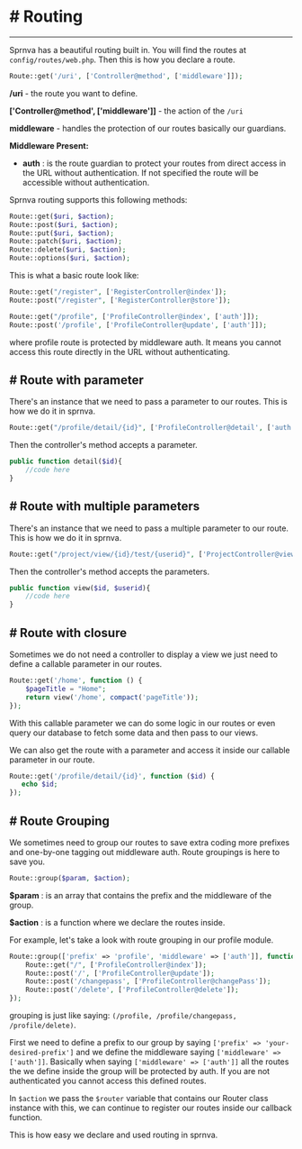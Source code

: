 # # Routing
---
Sprnva has a beautiful routing built in. You will find the routes at `config/routes/web.php`. Then this is how you declare a route.
```php
Route::get('/uri', ['Controller@method', ['middleware']]);
```

**/uri** - the route you want to define.

**['Controller@method', ['middleware']]** - the action of the `/uri`

**middleware** - handles the protection of our routes basically our guardians.

**Middleware Present:**
- **auth** : is the route guardian to protect your routes from direct access in the URL without authentication. If not specified the route will be accessible without authentication.

Sprnva routing supports this following methods:
```php
Route::get($uri, $action);
Route::post($uri, $action);
Route::put($uri, $action);
Route::patch($uri, $action);
Route::delete($uri, $action);
Route::options($uri, $action);
```

This is what a basic route look like:
```php
Route::get("/register", ['RegisterController@index']);
Route::post("/register", ['RegisterController@store']);

Route::get("/profile", ['ProfileController@index', ['auth']]);
Route::post('/profile', ['ProfileController@update', ['auth']]);
```
where profile route is protected by middleware auth. It means you cannot access this route directly in the URL without authenticating.

## # Route with parameter
There's an instance that we need to pass a parameter to our routes. This is how we do it in sprnva.
```php
Route::get("/profile/detail/{id}", ['ProfileController@detail', ['auth']]);
```
Then the controller's method accepts a parameter.
```php
public function detail($id){
    //code here
}
```

## # Route with multiple parameters
There's an instance that we need to pass a multiple parameter to our route. This is how we do it in sprnva.
```php
Route::get("/project/view/{id}/test/{userid}", ['ProjectController@view', ['auth']]);
```
Then the controller's method accepts the parameters.
```php
public function view($id, $userid){
    //code here
}
```

## # Route with closure
Sometimes we do not need a controller to display a view we just need to define a callable parameter in our routes.
```php
Route::get('/home', function () {
    $pageTitle = "Home";
    return view('/home', compact('pageTitle'));
});
```
With this callable parameter we can do some logic in our routes or even query our database to fetch some data and then pass to our views.

We can also get the route with a parameter and access it inside our callable parameter in our route.
```php
Route::get('/profile/detail/{id}', function ($id) {
   echo $id;
});
```

## # Route Grouping
We sometimes need to group our routes to save extra coding more prefixes and one-by-one tagging out middleware auth. Route groupings is here to save you.
```php
Route::group($param, $action);
```
**$param** : is an array that contains the prefix and the middleware of the group.

**$action** : is a function where we declare the routes inside.

For example, let's take a look with route grouping in our profile module.
```php
Route::group(['prefix' => 'profile', 'middleware' => ['auth']], function ($router) {
    Route::get("/", ['ProfileController@index']);
    Route::post('/', ['ProfileController@update']);
    Route::post('/changepass', ['ProfileController@changePass']);
    Route::post('/delete', ['ProfileController@delete']);
});
```
grouping is just like saying: `(/profile, /profile/changepass, /profile/delete)`.

First we need to define a prefix to our group by saying `['prefix' => 'your-desired-prefix']` and we define the middleware saying `['middleware' => ['auth']]`. Basically when saying `['middleware' => ['auth']]` all the routes the we define inside the group will be protected by auth. If you are not authenticated you cannot access this defined routes.

In `$action` we pass the `$router` variable that contains our Router class instance with this, we can continue to register our routes inside our callback function.

This is how easy we declare and used routing in sprnva.